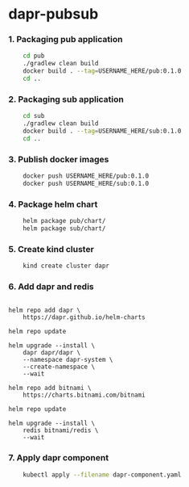 # dapr-pubsub


### 1. Packaging pub application

```sh
    cd pub
    ./gradlew clean build
    docker build . --tag=USERNAME_HERE/pub:0.1.0  
    cd ..      
```

### 2. Packaging sub application
```sh
    cd sub
    ./gradlew clean build
    docker build . --tag=USERNAME_HERE/sub:0.1.0
    cd ..
```

### 3. Publish docker images

```sh
    docker push USERNAME_HERE/pub:0.1.0
    docker push USERNAME_HERE/sub:0.1.0
```

### 4. Package helm chart

```sh
    helm package pub/chart/
    helm package sub/chart/
```

### 5. Create kind cluster
```sh
    kind create cluster dapr
```

### 6. Add dapr and redis

```shell

helm repo add dapr \
    https://dapr.github.io/helm-charts

helm repo update

helm upgrade --install \
    dapr dapr/dapr \
    --namespace dapr-system \
    --create-namespace \
    --wait

helm repo add bitnami \
    https://charts.bitnami.com/bitnami

helm repo update

helm upgrade --install \
    redis bitnami/redis \
    --wait
```

### 7. Apply dapr component

```sh
    kubectl apply --filename dapr-component.yaml
```
